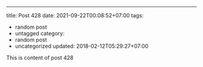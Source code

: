 ---
title: Post 428
date: 2021-09-22T00:08:52+07:00
tags:
  - random post
  - untagged
category:
  - random post
  - uncategorized
updated: 2018-02-12T05:29:27+07:00

This is content of post 428